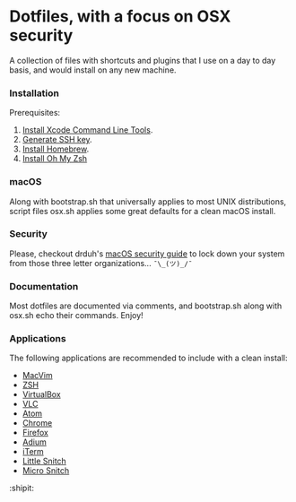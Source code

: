 # Dotfiles, with a focus on OSX security

A collection of files with shortcuts and plugins that I use on a day to day basis, and would install on any new machine.

### Installation

Prerequisites:

1. [Install Xcode Command Line Tools](http://railsapps.github.io/xcode-command-line-tools.html).
1. [Generate SSH key](https://help.github.com/articles/generating-ssh-keys/).
1. [Install Homebrew](http://brew.sh/).
1. [Install Oh My Zsh](https://github.com/robbyrussell/oh-my-zsh)

### macOS

Along with bootstrap.sh that universally applies to most UNIX distributions, script files osx.sh applies some great defaults for a clean macOS install.

### Security

Please, checkout drduh's [macOS security guide](https://github.com/drduh/macOS-Security-and-Privacy-Guide) to lock down your system from those three letter organizations...  ``` ¯\_(ツ)_/¯ ```

### Documentation

Most dotfiles are documented via comments, and bootstrap.sh along with osx.sh echo their commands. Enjoy!

### Applications

The following applications are recommended to include with a clean install:

- [MacVim](https://github.com/macvim-dev/macvim)
- [ZSH](https://github.com/robbyrussell/oh-my-zsh/wiki/Installing-ZSH)
- [VirtualBox](https://www.virtualbox.org/wiki/Downloads)
- [VLC](http://www.videolan.org/vlc/index.html)
- [Atom](https://atom.io/)
- [Chrome](https://www.google.com/chrome/browser/desktop/index.html?brand=CHBD&gclid=CjwKEAiAmdXBBRD0hZCVkYHTl20SJACWsZj9W1UsnOAkQUHgjPlY3GoWlen8B4C1M_JwdZHmg3QcyBoCL7zw_wcB)
- [Firefox](https://www.mozilla.org/en-US/firefox/new/?gclid=CjwKEAiAmdXBBRD0hZCVkYHTl20SJACWsZj9bcBXknE3i77C00gd1cx28dAAF9wFFous_lXxso1N-RoCd2_w_wcB&utm_campaign=Firefox-Brand-US-GGL-Exact&utm_medium=paidsearch&utm_source=google&utm_term=%23firefox)
- [Adium](https://beta.adium.im/)
- [iTerm](https://www.iterm2.com/)
- [Little Snitch](https://www.obdev.at/products/littlesnitch/index.html)
- [Micro Snitch](https://www.obdev.at/products/microsnitch/index.html)

:shipit:
